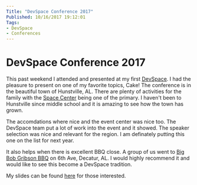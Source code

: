 ```yaml
---
Title: "DevSpace Conference 2017"
Published: 10/16/2017 19:12:01
Tags: 
- DevSpace
- Conferences
---
```

# DevSpace Conference 2017

This past weekend I attended and presented at my first [DevSpace](https://www.devspaceconf.com). I had the pleasure to present on one of my favorite topics, Cake! The conference is in the beautiful town of Hunstville, AL. There are plenty of activities for the family with the [Space Center](https://www.rocketcenter.com/) being one of the primary. I haven't been to Hunstville since middle school and it is amazing to see how the town has grown. 

The accomdations where nice and the event center was nice too. The DevSpace team put a lot of work into the event and it showed. The speaker selection was nice and relevant for the region. I am definately putting this one on the list for next year. 

It also helps when there is excellent BBQ close. A group of us went to [Big Bob Gribson BBQ](http://www.bigbobgibson.com/locations/) on 6th Ave, Decatur, AL. I would highly recommend it and would like to see this become a DevSpace tradition.

My slides can be found [here](https://www.slideshare.net/secret/17JOyirNYOzbj) for those interested.